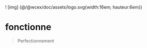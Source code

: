<!--DESC: {"icon":"explore"} -->
! [img] (@/@wcex/doc/assets/logo.svg{width:16em; hauteur:6em})
# fonctionne
> Perfectionnement

